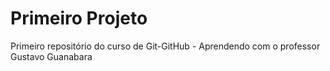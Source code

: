 # Primeiro Projeto
 Primeiro repositório do curso de Git-GitHub - Aprendendo com o professor Gustavo Guanabara

